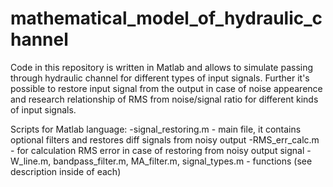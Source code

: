 # mathematical_model_of_hydraulic_channel
Code in this repository is written in Matlab and allows to simulate passing through hydraulic channel for different types of input signals. Further it's possible to restore input signal from the output in case of noise appearence and research relationship of RMS from noise/signal ratio for different kinds of input signals.

Scripts for Matlab language:
-signal_restoring.m - main file, it contains optional filters and restores diff signals from noisy output
-RMS_err_calc.m - for calculation RMS error in case of restoring from noisy output signal
-W_line.m, bandpass_filter.m, MA_filter.m, signal_types.m - functions (see description inside of each)

